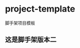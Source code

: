 <!--
 * @Author: your name
 * @Date: 2021-05-14 04:40:47
 * @LastEditTime: 2021-05-14 04:45:59
 * @LastEditors: Please set LastEditors
 * @Description: In User Settings Edit
 * @FilePath: /project-template/README.md
-->
# project-template
脚手架项目模板
## 这是脚手架版本二